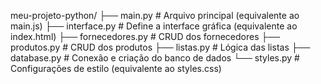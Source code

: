 meu-projeto-python/
├── main.py           # Arquivo principal (equivalente ao main.js)
├── interface.py      # Define a interface gráfica (equivalente ao index.html)
├── fornecedores.py   # CRUD dos fornecedores
├── produtos.py       # CRUD dos produtos
├── listas.py         # Lógica das listas
├── database.py       # Conexão e criação do banco de dados
└── styles.py         # Configurações de estilo (equivalente ao styles.css)